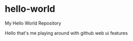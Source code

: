 # hello-world
My Hello World Repository

Hello that's me playing around with github web ui features
